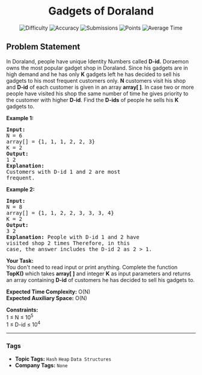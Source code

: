 <h1 align="center">Gadgets of Doraland</h1>

<p align="center">
  <img alt="Difficulty" title="Difficulty" src="https://custom-icon-badges.demolab.com/badge/Difficulty: Easy-1F222E?style=for-the-badge&logoColor=white&logo=fire"/>
  <img alt="Accuracy" title="Accuracy" src="https://custom-icon-badges.demolab.com/badge/Accuracy: 50.14%25-1F222E?style=for-the-badge&logoColor=white&logo=target"/>
  <img alt="Submissions" title="Submissions" src="https://custom-icon-badges.demolab.com/badge/Submissions: 8K+-1F222E?style=for-the-badge&logoColor=white&logo=repo"/>
  <img alt="Points" title="Points" src="https://custom-icon-badges.demolab.com/badge/Points: 2-1F222E?style=for-the-badge&logoColor=white&logo=award"/>
  <img alt="Average Time" title="Average Time" src="https://custom-icon-badges.demolab.com/badge/Average%20Time: N/A-1F222E?style=for-the-badge&logoColor=white&logo=clock"/>
</p>

## Problem Statement

In Doraland, people have unique Identity Numbers called <b>D-id.</b> Doraemon owns the most popular gadget shop in Doraland. Since his gadgets are in high demand and he has only <b>K</b> gadgets left he has decided to sell his gadgets to his most frequent customers only. <b>N</b> customers visit his shop and <b>D-id</b> of each customer is given in an array <b>array[ ]</b>. In case two or more people have visited his shop the same number of time he gives priority to the customer with higher <b>D-id</b>. Find the <b>D-ids</b> of people he sells his <b>K</b> gadgets to.

<b>Example 1:</b>

<pre><b>Input:</b>
N = 6
array[] = {1, 1, 1, 2, 2, 3}
K = 2
<b>Output:</b> 
1 2
<b>Explanation: </b>
Customers with D-id 1 and 2 are most 
frequent.
</pre>

<b>Example 2:</b>

<pre><b>Input:</b>
N = 8
array[] = {1, 1, 2, 2, 3, 3, 3, 4}
K = 2
<b>Output:</b> 
3 2
<b>Explanation: </b>People with D-id 1 and 2 have 
visited shop 2 times Therefore, in this 
case, the answer includes the D-id 2 as 2 > 1.</pre>

<b>Your Task:</b><br>
You don't need to read input or print anything. Complete the function <b>TopK() </b>which takes <b>array[ ]</b> and integer <b>K</b> as input parameters and returns an array containing <b>D-id</b> of customers he has decided to sell his gadgets to.

<b>Expected Time Complexity:</b> O(N)<br>
<b>Expected Auxiliary Space:</b> O(N)

<b>Constraints:</b><br>
1 ≤ N ≤ 10<sup>5</sup><br>
1 ≤ D-id ≤ 10<sup>4</sup>


<hr>

### Tags
- **Topic Tags:** `Hash` `Heap` `Data Structures`
- **Company Tags:** `None`
